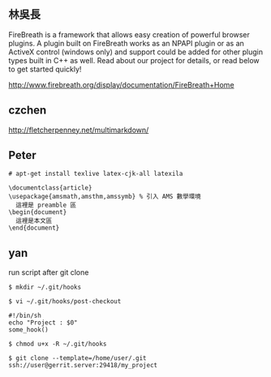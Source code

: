 


## 林吳長

FireBreath is a framework that allows easy creation of powerful browser  plugins. A plugin built on FireBreath works as an NPAPI plugin or as an  ActiveX control (windows only) and support could be added for other  plugin types built in C++ as well. Read about our project for details, or read below to get started quickly!

<http://www.firebreath.org/display/documentation/FireBreath+Home>

## czchen


<http://fletcherpenney.net/multimarkdown/>

## Peter


```
# apt-get install texlive latex-cjk-all latexila
```

```
\documentclass{article}
\usepackage{amsmath,amsthm,amssymb} % 引入 AMS 數學環境
  這裡是 preamble 區
\begin{document}
  這裡是本文區
\end{document}
```

## yan

run script after git clone

```
$ mkdir ~/.git/hooks
```

```
$ vi ~/.git/hooks/post-checkout
```
```
#!/bin/sh
echo "Project : $0"
some_hook()
```
```
$ chmod u+x -R ~/.git/hooks
```
```
$ git clone --template=/home/user/.git ssh://user@gerrit.server:29418/my_project
```